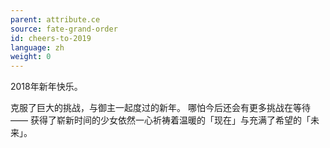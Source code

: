 ```yaml
---
parent: attribute.ce
source: fate-grand-order
id: cheers-to-2019
language: zh
weight: 0
---
```


2018年新年快乐。

克服了巨大的挑战，与御主一起度过的新年。
哪怕今后还会有更多挑战在等待——
获得了崭新时间的少女依然一心祈祷着温暖的「现在」与充满了希望的「未来」。
